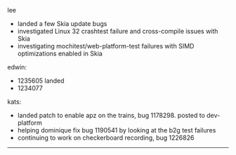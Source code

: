 lee
* landed a few Skia update bugs
* investigated Linux 32 crashtest failure and cross-compile issues with Skia
* investigating mochitest/web-platform-test failures with SIMD optimizations enabled in Skia



edwin:
* 1235605 landed
* 1234077



kats:
* landed patch to enable apz on the trains, bug 1178298. posted to dev-platform
* helping dominique fix bug 1190541 by looking at the b2g test failures
* continuing to work on checkerboard recording, bug 1226826





________________



